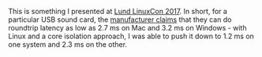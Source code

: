 This is something I presented at [Lund LinuxCon 2017](https://lundlc.org/). In short, for a particular USB sound card, the [manufacturer claims](https://global.focusrite.com/scarlett-in-depth#low-latency) that they can do roundtrip latency as low as 2.7 ms on Mac and 3.2 ms on Windows - with Linux and a core isolation approach, I was able to push it down to 1.2 ms on one system and 2.3 ms on the other.
